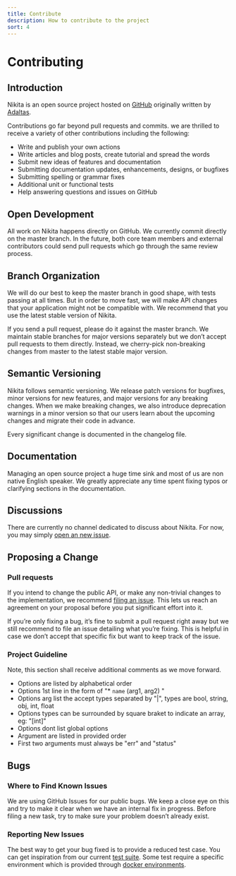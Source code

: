 ```yaml
---
title: Contribute
description: How to contribute to the project
sort: 4
---
```


# Contributing

## Introduction

Nikita is an open source project hosted on [GitHub](https://github.com/adaltas/node-nikita) originally written by [Adaltas](http://www.adaltas.com).

Contributions go far beyond pull requests and commits. we are thrilled to receive a variety of other contributions including the following:

- Write and publish your own actions
- Write articles and blog posts, create tutorial and spread the words
- Submit new ideas of features and documentation
- Submitting documentation updates, enhancements, designs, or bugfixes
- Submitting spelling or grammar fixes
- Additional unit or functional tests
- Help answering questions and issues on GitHub

## Open Development

All work on Nikita happens directly on GitHub. We currently commit directly on the master branch. In the future, both core team members and external contributors could send pull requests which go through the same review process.

## Branch Organization

We will do our best to keep the master branch in good shape, with tests passing at all times. But in order to move fast, we will make API changes that your application might not be compatible with. We recommend that you use the latest stable version of Nikita.

If you send a pull request, please do it against the master branch. We maintain stable branches for major versions separately but we don’t accept pull requests to them directly. Instead, we cherry-pick non-breaking changes from master to the latest stable major version.

## Semantic Versioning

Nikita follows semantic versioning. We release patch versions for bugfixes, minor versions for new features, and major versions for any breaking changes. When we make breaking changes, we also introduce deprecation warnings in a minor version so that our users learn about the upcoming changes and migrate their code in advance.

Every significant change is documented in the changelog file.

## Documentation

Managing an open source project a huge time sink and most of us are non native English speaker. We greatly appreciate any time spent fixing typos or clarifying sections in the documentation.

## Discussions

There are currently no channel dedicated to discuss about Nikita. For now, you may simply [open an new issue](https://github.com/adaltas/node-nikita/issues/new).

## Proposing a Change

### Pull requests

If you intend to change the public API, or make any non-trivial changes to the implementation, we recommend [filing an issue](https://github.com/adaltas/node-nikita/issues/new). This lets us reach an agreement on your proposal before you put significant effort into it.

If you’re only fixing a bug, it’s fine to submit a pull request right away but we still recommend to file an issue detailing what you’re fixing. This is helpful in case we don’t accept that specific fix but want to keep track of the issue.

### Project Guideline

Note, this section shall receive additional comments as we move forward.

* Options are listed by alphabetical order
* Options 1st line in the form of "* `name` (arg1, arg2)   "
* Options arg list the accept types separated by "|", types are bool, string, obj, int, float
* Options types can be surrounded by square braket to indicate an array, eg: "[int]"
* Options dont list global options
* Argument are listed in provided order
* First two arguments must always be "err" and "status"

## Bugs

### Where to Find Known Issues

We are using GitHub Issues for our public bugs. We keep a close eye on this and try to make it clear when we have an internal fix in progress. Before filing a new task, try to make sure your problem doesn’t already exist.

### Reporting New Issues

The best way to get your bug fixed is to provide a reduced test case. You can get inspiration from our current [test suite](https://github.com/adaltas/node-nikita/tree/master/test). Some test require a specific environment which is provided through [docker environments](https://github.com/adaltas/node-nikita/tree/master/docker).
